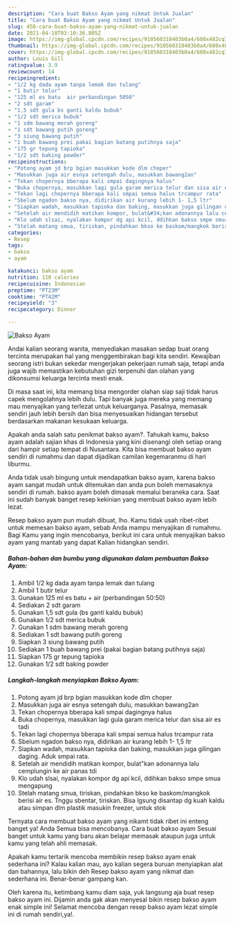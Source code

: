 ```yaml
---
description: "Cara buat Bakso Ayam yang nikmat Untuk Jualan"
title: "Cara buat Bakso Ayam yang nikmat Untuk Jualan"
slug: 450-cara-buat-bakso-ayam-yang-nikmat-untuk-jualan
date: 2021-04-10T03:10:36.805Z
image: https://img-global.cpcdn.com/recipes/910560318403b0a4/680x482cq70/bakso-ayam-foto-resep-utama.jpg
thumbnail: https://img-global.cpcdn.com/recipes/910560318403b0a4/680x482cq70/bakso-ayam-foto-resep-utama.jpg
cover: https://img-global.cpcdn.com/recipes/910560318403b0a4/680x482cq70/bakso-ayam-foto-resep-utama.jpg
author: Louis Gill
ratingvalue: 3.9
reviewcount: 14
recipeingredient:
- "1/2 kg dada ayam tanpa lemak dan tulang"
- "1 butir telur"
- "125 ml es batu  air perbandingan 5050"
- "2 sdt garam"
- "1,5 sdt gula bs ganti kaldu bubuk"
- "1/2 sdt merica bubuk"
- "1 sdm bawang merah goreng"
- "1 sdt bawang putih goreng"
- "3 siung bawang putih"
- "1 buah bawang prei pakai bagian batang putihnya saja"
- "175 gr tepung tapioka"
- "1/2 sdt baking powder"
recipeinstructions:
- "Potong ayam jd brp bgian masukkan kode dlm choper"
- "Masukkan juga air esnya setengah dulu, masukkan bawang2an"
- "Tekan chopernya bberapa kali smpai dagingnya halus"
- "Buka chopernya, masukkan lagi gula garam merica telur dan sisa air es tadi"
- "Tekan lagi chopernya bberapa kali smpai semua halus trcampur rata"
- "Sbelum ngadon bakso nya, didirikan air kurang lebih 1- 1,5 ltr"
- "Siapkan wadah, masukkan tapioka dan baking, masukkan juga gilingan daging. Aduk smpai rata."
- "Setelah air mendidih matikan kompor, bulat&#34;kan adonannya lalu cemplungin ke air panas tdi"
- "Klo udah slsai, nyalakan kompor dg api kcil, ddihkan bakso smpe smua mengapung"
- "Stelah matang smua, tiriskan, pindahkan bkso ke baskom/mangkok berisi air es. Tnggu sbentar, tiriskan. Bisa lgsung disantap dg kuah kaldu atau simpan dlm plastik masukin freezer, untuk stok"
categories:
- Resep
tags:
- bakso
- ayam

katakunci: bakso ayam 
nutrition: 110 calories
recipecuisine: Indonesian
preptime: "PT23M"
cooktime: "PT42M"
recipeyield: "3"
recipecategory: Dinner

---
```



![Bakso Ayam](https://img-global.cpcdn.com/recipes/910560318403b0a4/680x482cq70/bakso-ayam-foto-resep-utama.jpg)

Andai kalian seorang wanita, menyediakan masakan sedap buat orang tercinta merupakan hal yang menggembirakan bagi kita sendiri. Kewajiban seorang istri bukan sekedar mengerjakan pekerjaan rumah saja, tetapi anda juga wajib memastikan kebutuhan gizi terpenuhi dan olahan yang dikonsumsi keluarga tercinta mesti enak.

Di masa  saat ini, kita memang bisa mengorder olahan siap saji tidak harus capek mengolahnya lebih dulu. Tapi banyak juga mereka yang memang mau menyajikan yang terlezat untuk keluarganya. Pasalnya, memasak sendiri jauh lebih bersih dan bisa menyesuaikan hidangan tersebut berdasarkan makanan kesukaan keluarga. 



Apakah anda salah satu penikmat bakso ayam?. Tahukah kamu, bakso ayam adalah sajian khas di Indonesia yang kini disenangi oleh setiap orang dari hampir setiap tempat di Nusantara. Kita bisa membuat bakso ayam sendiri di rumahmu dan dapat dijadikan camilan kegemaranmu di hari liburmu.

Anda tidak usah bingung untuk mendapatkan bakso ayam, karena bakso ayam sangat mudah untuk ditemukan dan anda pun boleh memasaknya sendiri di rumah. bakso ayam boleh dimasak memalui beraneka cara. Saat ini sudah banyak banget resep kekinian yang membuat bakso ayam lebih lezat.

Resep bakso ayam pun mudah dibuat, lho. Kamu tidak usah ribet-ribet untuk memesan bakso ayam, sebab Anda mampu menyajikan di rumahmu. Bagi Kamu yang ingin mencobanya, berikut ini cara untuk menyajikan bakso ayam yang mantab yang dapat Kalian hidangkan sendiri.

<!--inarticleads1-->

##### Bahan-bahan dan bumbu yang digunakan dalam pembuatan Bakso Ayam:

1. Ambil 1/2 kg dada ayam tanpa lemak dan tulang
1. Ambil 1 butir telur
1. Gunakan 125 ml es batu + air (perbandingan 50:50)
1. Sediakan 2 sdt garam
1. Gunakan 1,5 sdt gula (bs ganti kaldu bubuk)
1. Gunakan 1/2 sdt merica bubuk
1. Gunakan 1 sdm bawang merah goreng
1. Sediakan 1 sdt bawang putih goreng
1. Siapkan 3 siung bawang putih
1. Sediakan 1 buah bawang prei (pakai bagian batang putihnya saja)
1. Siapkan 175 gr tepung tapioka
1. Gunakan 1/2 sdt baking powder




<!--inarticleads2-->

##### Langkah-langkah menyiapkan Bakso Ayam:

1. Potong ayam jd brp bgian masukkan kode dlm choper
1. Masukkan juga air esnya setengah dulu, masukkan bawang2an
1. Tekan chopernya bberapa kali smpai dagingnya halus
1. Buka chopernya, masukkan lagi gula garam merica telur dan sisa air es tadi
1. Tekan lagi chopernya bberapa kali smpai semua halus trcampur rata
1. Sbelum ngadon bakso nya, didirikan air kurang lebih 1- 1,5 ltr
1. Siapkan wadah, masukkan tapioka dan baking, masukkan juga gilingan daging. Aduk smpai rata.
1. Setelah air mendidih matikan kompor, bulat&#34;kan adonannya lalu cemplungin ke air panas tdi
1. Klo udah slsai, nyalakan kompor dg api kcil, ddihkan bakso smpe smua mengapung
1. Stelah matang smua, tiriskan, pindahkan bkso ke baskom/mangkok berisi air es. Tnggu sbentar, tiriskan. Bisa lgsung disantap dg kuah kaldu atau simpan dlm plastik masukin freezer, untuk stok




Ternyata cara membuat bakso ayam yang nikamt tidak ribet ini enteng banget ya! Anda Semua bisa mencobanya. Cara buat bakso ayam Sesuai banget untuk kamu yang baru akan belajar memasak ataupun juga untuk kamu yang telah ahli memasak.

Apakah kamu tertarik mencoba membikin resep bakso ayam enak sederhana ini? Kalau kalian mau, ayo kalian segera buruan menyiapkan alat dan bahannya, lalu bikin deh Resep bakso ayam yang nikmat dan sederhana ini. Benar-benar gampang kan. 

Oleh karena itu, ketimbang kamu diam saja, yuk langsung aja buat resep bakso ayam ini. Dijamin anda gak akan menyesal bikin resep bakso ayam enak simple ini! Selamat mencoba dengan resep bakso ayam lezat simple ini di rumah sendiri,ya!.

